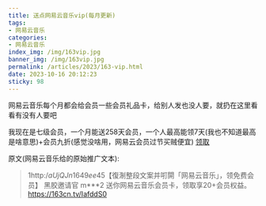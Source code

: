 ```yaml
---
title: 送点网易云音乐vip(每月更新)
tags: 
- 网易云音乐
categories: 
- 网易云音乐
index_img: /img/163vip.jpg
banner_img: /img/163vip.jpg
permalink: /articles/2023/163-vip.html
date: 2023-10-16 20:12:23
sticky: 98
---
```


网易云音乐每个月都会给会员一些会员礼品卡，给别人发也没人要，就扔在这里看看有没有人要吧

我现在是七级会员，一个月能送258天会员，一个人最高能领7天(我也不知道最高是啥意思)+会员九折(感觉没啥用，网易云会员过节买贼便宜)
[领取](https://163cn.tv/IafddS0)  

原文(网易云音乐给的原始推广文本):

> 1http:/$aUjQJn1649ee45$【復淛整段文案并咑閞「网易云音乐」，领免费会员】 黑胶邀请官 m***2 送你网易云音乐会员卡，领取享20+会员权益。https://163cn.tv/IafddS0

